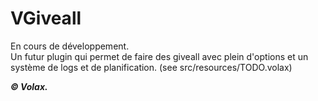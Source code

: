 # VGiveall

En cours de développement. 
<br> Un futur plugin qui permet de faire des giveall avec plein d'options et un système de logs et de planification. (see src/resources/TODO.volax)

***© Volax.***
